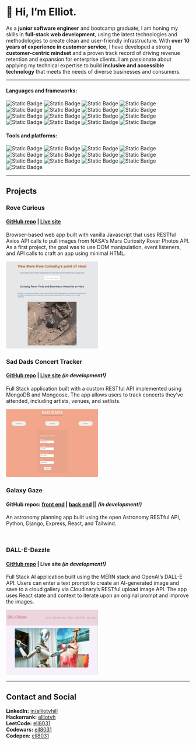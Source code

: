 # 👋 Hi, I’m Elliot.

As a **junior software engineer** and bootcamp graduate, I am honing my skills in **full-stack web development**, using the latest technologies and methodologies to create clean and user-friendly infrastructure.
With **over 10 years of experience in customer service**, I have developed a strong **customer-centric mindset** and a proven track record of driving revenue retention and expansion for enterprise clients.
I am passionate about applying my technical expertise to build **inclusive and accessible technology** that meets the needs of diverse businesses and consumers.

---

#### Languages and frameworks:
![Static Badge](https://img.shields.io/badge/React-20232A?style=for-the-badge&logxo=react&logoColor=61DAFB)
![Static Badge](https://img.shields.io/badge/Express.js-000000?style=for-the-badge&logo=express&logoColor=white)
![Static Badge](https://img.shields.io/badge/Node.js-339933?style=for-the-badge&logo=nodedotjs&logoColor=white)
![Static Badge](https://img.shields.io/badge/npm-CB3837?style=for-the-badge&logo=npm&logoColor=white)
![Static Badge](https://img.shields.io/badge/MongoDB-4EA94B?style=for-the-badge&logo=mongodb&logoColor=white)
![Static Badge](https://img.shields.io/badge/HTML5-E34F26?style=for-the-badge&logo=html5&logoColor=white)
![Static Badge](https://img.shields.io/badge/CSS3-1572B6?style=for-the-badge&logo=css3&logoColor=white)
![Static Badge](https://img.shields.io/badge/JavaScript-323330?style=for-the-badge&logo=javascript&logoColor=F7DF1E)
![Static Badge](https://img.shields.io/badge/json-5E5C5C?style=for-the-badge&logo=json&logoColor=white)
![Static Badge](https://img.shields.io/badge/Python-FFD43B?style=for-the-badge&logo=python&logoColor=blue)
![Static Badge](https://img.shields.io/badge/Django-092E20?style=for-the-badge&logo=django&logoColor=green)
![Static Badge](https://img.shields.io/badge/Vite-B73BFE?style=for-the-badge&logo=vite&logoColor=FFD62E)
![Static Badge](https://img.shields.io/badge/PostgreSQL-316192?style=for-the-badge&logo=postgresql&logoColor=white)
![Static Badge](https://img.shields.io/badge/Bootstrap-563D7C?style=for-the-badge&logo=bootstrap&logoColor=white)
![Static Badge](https://img.shields.io/badge/Tailwind_CSS-38B2AC?style=for-the-badge&logo=tailwind-css&logoColor=white)
![Static Badge](https://img.shields.io/badge/TypeScript-007ACC?style=for-the-badge&logo=typescript&logoColor=white)

#### Tools and platforms:
![Static Badge](https://img.shields.io/badge/Netlify-00C7B7?style=for-the-badge&logo=netlify&logoColor=white)
![Static Badge](https://img.shields.io/badge/Railway-131415?style=for-the-badge&logo=railway&logoColor=white)
![Static Badge](https://img.shields.io/badge/Heroku-430098?style=for-the-badge&logo=heroku&logoColor=white)
![Static Badge](https://img.shields.io/badge/VSCode-0078D4?style=for-the-badge&logo=visual%20studio%20code&logoColor=white)
![Static Badge](https://img.shields.io/badge/Figma-F24E1E?style=for-the-badge&logo=figma&logoColor=white)
![Static Badge](https://img.shields.io/badge/Canva-%2300C4CC.svg?&style=for-the-badge&logo=Canva&logoColor=white)
![Static Badge](https://img.shields.io/badge/Trello-0052CC?style=for-the-badge&logo=trello&logoColor=white)
![Static Badge](https://img.shields.io/badge/Jira-0052CC?style=for-the-badge&logo=Jira&logoColor=white)
![Static Badge](https://img.shields.io/badge/Slack-4A154B?style=for-the-badge&logo=slack&logoColor=white)
![Static Badge](https://img.shields.io/badge/Salesforce-00A1E0?style=for-the-badge&logo=Salesforce&logoColor=white)
![Static Badge](https://img.shields.io/badge/Vercel-000000?style=for-the-badge&logo=vercel&logoColor=white)
![Static Badge](https://img.shields.io/badge/Amazon_AWS-FF9900?style=for-the-badge&logo=amazonaws&logoColor=white)
![Static Badge](https://img.shields.io/badge/Discord-5865F2?style=for-the-badge&logo=discord&logoColor=white)

---

## Projects

### Rove Curious
#### <a href="https://github.com/elliotvhill/Rove_Curious_NASA_API">GitHub repo</a> | <a href="https://rove-curious.surge.sh/">Live site</a>
Browser-based web app built with vanilla Javascript that uses RESTful Axios API calls to pull images from NASA's Mars Curiosity Rover Photos API. As a first project, the goal was to use DOM manipulation, event listeners, and API calls to craft an app using minimal HTML.

<img alt="Screenshot of the Rove Curious app" src="https://github.com/elliotvhill/elliotvhill/blob/144d2f962753f66bc3237975b4d581d3b5a3a69d/Rove-Curious.png" height=50% width=50% />
<br />

### Sad Dads Concert Tracker
#### <a href="https://github.com/elliotvhill/Sad-Dads-Concert-Tracker">GitHub repo</a> | <a href="https://sad-dads-concert-tracker.vercel.app/">Live site</a> _(in development!)_
Full Stack application built with a custom RESTful API implemented using MongoDB and Mongoose. The app allows users to track concerts they’ve attended, including artists, venues, and setlists.

<img src="https://github.com/elliotvhill/elliotvhill/blob/144d2f962753f66bc3237975b4d581d3b5a3a69d/Sad-Dads-Concert-Tracker.png" alt="Screenshot of the Sad Dads 'add a concert' page" height=50% width=50% />
<br />

### Galaxy Gaze
#### GitHub repos: <a href="https://github.com/elliotvhill/capstone-fe">front end</a> | <a href="https://github.com/elliotvhill/galaxygaze-be">back end</a> || _(in development!)_
An astronomy planning app built using the open Astronomy RESTful API, Python, Django, Express, React, and Tailwind.

<br />

### DALL-E-Dazzle
#### <a href="https://github.com/Adrienx/DALL-E-Dazzle">GitHub repo</a> | Live site _(in development!)_
Full Stack AI application built using the MERN stack and OpenAI’s DALL-E API. Users can enter a text prompt to create an AI-generated image and save to a cloud gallery via Cloudinary’s RESTful upload image API. The app uses React state and context to iterate upon an original prompt and improve the images.

<img alt="Screenshot of the DALL-E-Dazzle home page" src="https://github.com/elliotvhill/elliotvhill/blob/144d2f962753f66bc3237975b4d581d3b5a3a69d/DALL-E-Dazzle-Home.png" height=50% width=50% />

---

## Contact and Social

<strong>LinkedIn:</strong> <a href="https://www.linkedin.com/in/elliotvhill">in/elliotvhill</a><br />
<strong>Hackerrank:</strong> <a href="https://www.hackerrank.com/elliotvh">elliotvh</a><br />
<strong>LeetCode:</strong> <a href="https://leetcode.com/ell8031/">ell8031</a><br />
<strong>Codewars:</strong> <a href="https://www.codewars.com/users/ell8031">ell8031</a><br />
<strong>Codepen:</strong> <a href="https://codepen.io/ell8031">ell8031</a><br />
